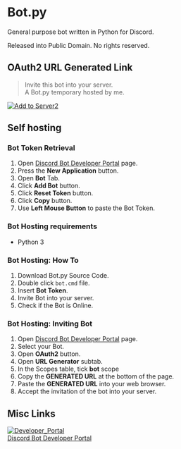 # Bot.py
General purpose bot written in Python for Discord.  

Released into Public Domain. No rights reserved.
## OAuth2 URL Generated Link
> Invite this bot into your server.  
>  A Bot.py temporary hosted by me.  
  
[![Add to Server2](https://user-images.githubusercontent.com/21064622/199076125-2af8b9c9-7be1-498c-b93a-8493fe4c3135.png)](https://discord.com/api/oauth2/authorize?client_id=1034842957410484345&permissions=0&scope=bot)  



## Self hosting
### Bot Token Retrieval
1. Open [Discord Bot Developer Portal](https://discord.com/developers/applications) page.
2. Press the **New Application** button. 
3. Open **Bot** Tab.
4. Click **Add Bot** button.
5. Click **Reset Token** button.
6. Click **Copy** button.
7. Use **Left Mouse Button** to paste the Bot Token. 

### Bot Hosting requirements
* Python 3

### Bot Hosting: How To
1. Download Bot.py Source Code.
2. Double click `bot.cmd` file.
3. Insert **Bot Token**.
4. Invite Bot into your server.
5. Check if the Bot is Online. 

### Bot Hosting: Inviting Bot
1. Open [Discord Bot Developer Portal](https://discord.com/developers/applications) page.
2. Select your Bot.
3. Open **OAuth2** button.
4. Open **URL Generator** subtab.
5. In the Scopes table, tick **bot** scope
6. Copy the **GENERATED URL** at the bottom of the page.
7. Paste the **GENERATED URL** into your web browser.
8. Accept the invitation of the bot into your server.

## Misc Links
[![Developer_Portal](https://user-images.githubusercontent.com/21064622/199046604-c4221e9f-11e5-4f07-8526-fe8e2245a8b0.png)  
Discord Bot Developer Portal](https://discord.com/developers/applications)
